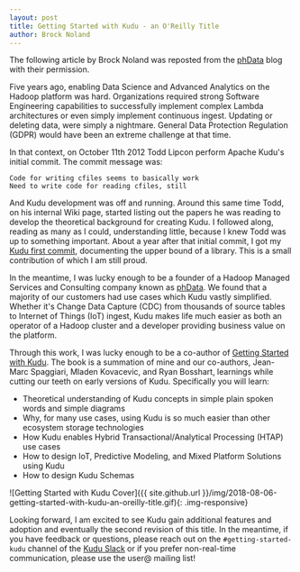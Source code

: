 ```yaml
---
layout: post
title: Getting Started with Kudu - an O'Reilly Title
author: Brock Noland
---
```


The following article by Brock Noland was reposted from the
[phData](https://www.phdata.io/getting-started-with-kudu/)
blog with their permission.

Five years ago, enabling Data Science and Advanced Analytics on the
Hadoop platform was hard. Organizations required strong Software Engineering
capabilities to successfully implement complex Lambda architectures or even
simply implement continuous ingest. Updating or deleting data, were simply a
nightmare. General Data Protection Regulation (GDPR) would have been an extreme
challenge at that time.
<!--more-->
In that context, on October 11th 2012 Todd Lipcon perform Apache Kudu's initial
commit. The commit message was:

    Code for writing cfiles seems to basically work
    Need to write code for reading cfiles, still

And Kudu development was off and running. Around this same time Todd, on his
internal Wiki page, started listing out the papers he was reading to develop
the theoretical background for creating Kudu. I followed along, reading as many
as I could, understanding little, because I knew Todd was up to something
important. About a year after that initial commit, I got my
[Kudu first commit](https://github.com/apache/kudu/commit/1d7e6864b4a31d3fe6897e4cb484dfcda6608d43),
documenting the upper bound of a library. This is a small contribution of which I am still
proud.

In the meantime, I was lucky enough to be a founder of a Hadoop Managed Services
and Consulting company known as [phData](http://phdata.io/). We found that a majority
of our customers had use cases which Kudu vastly simplified. Whether it's Change Data
Capture (CDC) from thousands of source tables to Internet of Things (IoT) ingest, Kudu
makes life much easier as both an operator of a Hadoop cluster and a developer providing
business value on the platform.

Through this work, I was lucky enough to be a co-author of
[Getting Started with Kudu](http://shop.oreilly.com/product/0636920065739.do).
The book is a summation of mine and our co-authors, Jean-Marc Spaggiari, Mladen
Kovacevic, and Ryan Bosshart,  learnings while cutting our teeth on early versions
of Kudu. Specifically you will learn:

* Theoretical understanding of Kudu concepts in simple plain spoken words and simple diagrams
* Why, for many use cases, using Kudu is so much easier than other ecosystem storage technologies
* How Kudu enables Hybrid Transactional/Analytical Processing (HTAP) use cases
* How to design IoT, Predictive Modeling, and Mixed Platform Solutions using Kudu
* How to design Kudu Schemas

![Getting Started with Kudu Cover]({{ site.github.url }}/img/2018-08-06-getting-started-with-kudu-an-oreilly-title.gif){: .img-responsive}

Looking forward, I am excited to see Kudu gain additional features and adoption
and eventually the second revision of this title. In the meantime, if you have
feedback or questions, please reach out on the `#getting-started-kudu` channel of
the [Kudu Slack](https://join.slack.com/t/getkudu/shared_invite/zt-244b4zvki-hB1q9IbAk6CqHNMZHvUALA) or if you prefer non-real-time
communication, please use the user@ mailing list!
